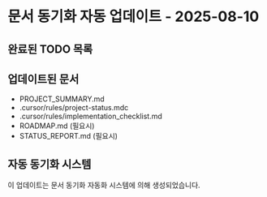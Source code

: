 # 문서 동기화 자동 업데이트 - 2025-08-10

## 완료된 TODO 목록

## 업데이트된 문서
- PROJECT_SUMMARY.md
- .cursor/rules/project-status.mdc  
- .cursor/rules/implementation_checklist.md
- ROADMAP.md (필요시)
- STATUS_REPORT.md (필요시)

## 자동 동기화 시스템
이 업데이트는 문서 동기화 자동화 시스템에 의해 생성되었습니다.
